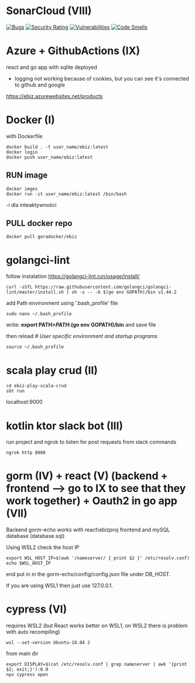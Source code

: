 # SonarCloud (VIII)
[![Bugs](https://sonarcloud.io/api/project_badges/measure?project=VenetianDevil_UJ_E-biznes&metric=bugs)](https://sonarcloud.io/summary/new_code?id=VenetianDevil_UJ_E-biznes)
[![Security Rating](https://sonarcloud.io/api/project_badges/measure?project=VenetianDevil_UJ_E-biznes&metric=security_rating)](https://sonarcloud.io/summary/new_code?id=VenetianDevil_UJ_E-biznes)
[![Vulnerabilities](https://sonarcloud.io/api/project_badges/measure?project=VenetianDevil_UJ_E-biznes&metric=vulnerabilities)](https://sonarcloud.io/summary/new_code?id=VenetianDevil_UJ_E-biznes)
[![Code Smells](https://sonarcloud.io/api/project_badges/measure?project=VenetianDevil_UJ_E-biznes&metric=code_smells)](https://sonarcloud.io/summary/new_code?id=VenetianDevil_UJ_E-biznes)

# Azure + GithubActions (IX)
react and go app with sqlite deployed
+ logging not working because of cookies, but you can see it's connected to github and google

https://ebiz.azurewebsites.net/products


# Docker (I)
with Dockerfile
```
docker build . -t user_name/ebiz:latest
docker login
docker push user_name/ebiz:latest
```

## RUN image
```
docker imges
docker run -it user_name/ebiz:latest /bin/bash
```
-i dla inteaktywności

## PULL docker repo
```
docker pull goradocker/ebiz
```

# golangci-lint

follow instalation  https://golangci-lint.run/usage/install/

```
curl -sSfL https://raw.githubusercontent.com/golangci/golangci-lint/master/install.sh | sh -s -- -b $(go env GOPATH)/bin v1.44.2
```

add Path environment using '.bash_profile' file
```
sudo nano ~/.bash_profile
```
write: **export PATH=$PATH:$(go env GOPATH)/bin** and save file

then reload *# User specific environment and startup programs*
```
source ~/.bash_profile
```

# scala play crud (II)
```
cd ebiz-play-scala-crud
sbt run
```

localhost:9000


# kotlin ktor slack bot (III)
run project and ngrok to listen for post requests from slack commands

```
ngrok http 8080
```

# gorm (IV) + react (V) (backend + frontend --> go to IX to see that they work together) + Oauth2 in go app (VII) 
Backend gorm-echo works with react\ebizproj frontend and mySQL database (database.sql)

Using WSL2 check the host IP
```
export WSL_HOST_IP=$(awk '/nameserver/ { print $2 }' /etc/resolv.conf)
echo $WSL_HOST_IP
```
end put in in the gorm-echo/config/config.json file under DB_HOST.

If you are using WSL1 then just use 127.0.0.1.

# cypress (VI)
requires WSL2 (but React works better on WSL1, on WSL2 there is problem with auto recompiling)
```
wsl --set-version Ubuntu-18.04 2
```

from main dir
```
export DISPLAY=$(cat /etc/resolv.conf | grep nameserver | awk '{print $2; exit;}'):0.0
npx cypress open
```
